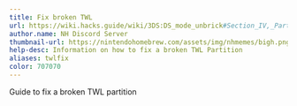 ```yaml
---
title: Fix broken TWL
url: https://wiki.hacks.guide/wiki/3DS:DS_mode_unbrick#Section_IV,_Part_I_-_Regular_TWLFix
author.name: NH Discord Server
thumbnail-url: https://nintendohomebrew.com/assets/img/nhmemes/bigh.png
help-desc: Information on how to fix a broken TWL Partition
aliases: twlfix
color: 707070
---
```


Guide to fix a broken TWL partition
